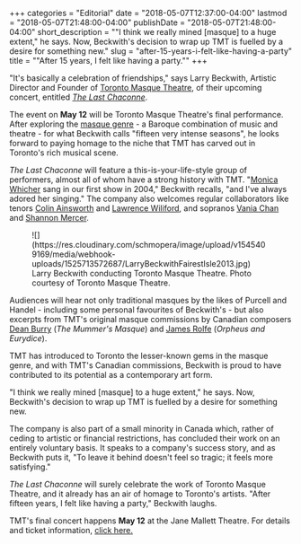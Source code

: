 +++
categories = "Editorial"
date = "2018-05-07T12:37:00-04:00"
lastmod = "2018-05-07T21:48:00-04:00"
publishDate = "2018-05-07T21:48:00-04:00"
short_description = "&quot;I think we really mined [masque] to a huge extent,&quot; he says. Now, Beckwith&#039;s decision to wrap up TMT is fuelled by a desire for something new."
slug = "after-15-years-i-felt-like-having-a-party"
title = "&quot;After 15 years, I felt like having a party.&quot;"
+++

"It's basically a celebration of friendships," says Larry Beckwith, Artistic Director and Founder of [Toronto Masque Theatre](/scene/companies/toronto-masque-theatre/), of their upcoming concert, entitled [*The Last Chaconne*](http://torontomasquetheatre.com/node/67). 

The event on **May 12** will be Toronto Masque Theatre's final performance. After exploring the [masque genre](https://en.wikipedia.org/wiki/Masque) - a Baroque combination of music and theatre - for what Beckwith calls "fifteen very intense seasons", he looks forward to paying homage to the niche that TMT has carved out in Toronto's rich musical scene.

*The Last Chaconne* will feature a this-is-your-life-style group of performers, almost all of whom have a strong history with TMT. "[Monica Whicher](/scene/people/monica-whicher/) sang in our first show in 2004," Beckwith recalls, "and I've always adored her singing." The company also welcomes regular collaborators like tenors [Colin Ainsworth](/scene/people/colin-ainsworth/) and [Lawrence Wiliford](/scene/people/lawrence-wiliford/), and sopranos [Vania Chan](/scene/people/vania-chan/) and [Shannon Mercer](/scene/people/shannon-mercer/).

<figure data-type="image">
![](https://res.cloudinary.com/schmopera/image/upload/v1545409169/media/webhook-uploads/1525713572687/LarryBeckwithFairestIsle2013.jpg)
<figcaption>Larry Beckwith conducting Toronto Masque Theatre. Photo courtesy of Toronto Masque Theatre.</figcaption>
</figure>

Audiences will hear not only traditional masques by the likes of Purcell and Handel - including some personal favourites of Beckwith's - but also excerpts from TMT's original masque commissions by Canadian composers [Dean Burry](/scene/people/dean-burry/) (*The Mummer's Masque*) and [James Rolfe](/scene/people/james-rolfe/) (*Orpheus and Eurydice*).

TMT has introduced to Toronto the lesser-known gems in the masque genre, and with TMT's Canadian commissions, Beckwith is proud to have contributed to its potential as a contemporary art form.

"I think we really mined [masque] to a huge extent," he says. Now, Beckwith's decision to wrap up TMT is fuelled by a desire for something new.

The company is also part of a small minority in Canada which, rather of ceding to artistic or financial restrictions, has concluded their work on an entirely voluntary basis. It speaks to a company's success story, and as Beckwith puts it, "To leave it behind doesn't feel so tragic; it feels more satisfying."

*The Last Chaconne* will surely celebrate the work of Toronto Masque Theatre, and it already has an air of homage to Toronto's artists. "After fifteen years, I felt like having a party," Beckwith laughs.

TMT's final concert happens **May 12** at the Jane Mallett Theatre. For details and ticket information, [click here.](http://torontomasquetheatre.com/node/67)
